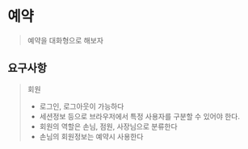 # 예약
> 예약을 대화형으로 해보자
## 요구사항
> 회원 
> - 로그인, 로그아웃이 가능하다
> - 세션정보 등으로 브라우저에서 특정 사용자를 구분할 수 있어야 한다.
> - 회원의 역할은 손님, 점원, 사장님으로 분류한다
> - 손님의 회원정보는 예약시 사용한다



